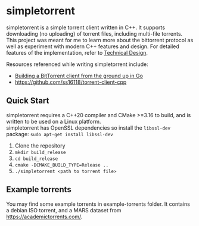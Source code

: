 # simpletorrent
simpletorrent is a simple torrent client written in C++. It supports downloading (no uploading) of torrent files, including multi-file torrents. This project was meant for me to learn more about the bittorrent protocol as well as experiment with modern C++ features and design. For detailed features of the implementation, refer to [Technical Design](TechnicalDesign.md).

Resources referenced while writing simpletorrent include:
* [Building a BitTorrent client from the ground up in Go](https://blog.jse.li/posts/torrent/)
* https://github.com/ss16118/torrent-client-cpp

## Quick Start
simpletorrent requires a C++20 compiler and CMake >=3.16 to build, and is written to be used on a Linux platform.  
simpletorrent has OpenSSL dependencies so install the `libssl-dev` package:
`sudo apt-get install libssl-dev`
1. Clone the repository
2. `mkdir build_release`
3. `cd build_release`
4. `cmake -DCMAKE_BUILD_TYPE=Release ..`
5. `./simpletorrent <path to torrent file>`

## Example torrents
You may find some example torrents in example-torrents folder. It contains a debian ISO torrent, and a MARS dataset from https://academictorrents.com/.